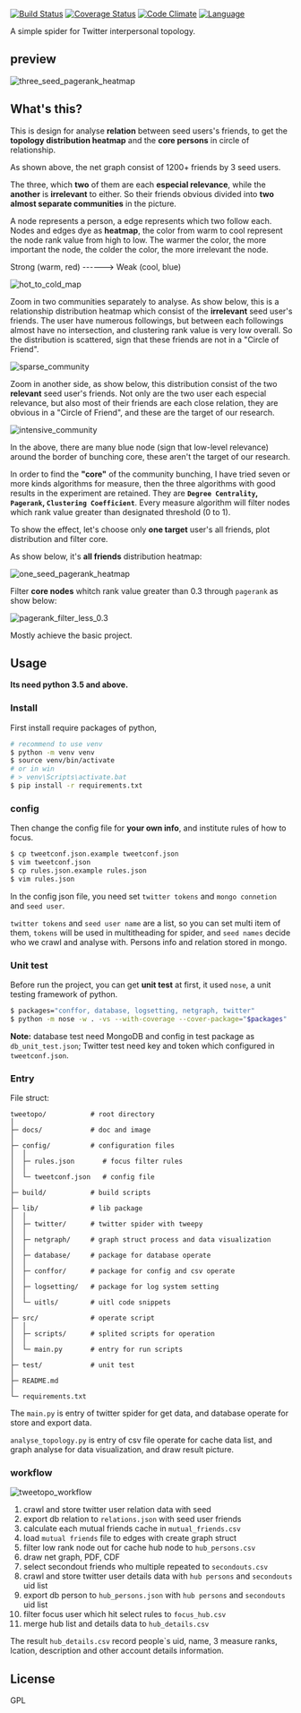 
[![Build Status](https://api.travis-ci.org/zthxxx/tweetopo.png?branch=master)](https://travis-ci.org/zthxxx/tweetopo)
[![Coverage Status](https://coveralls.io/repos/github/zthxxx/tweetopo/badge.svg?branch=master)](https://coveralls.io/github/zthxxx/tweetopo?branch=master)
[![Code Climate](https://codeclimate.com/github/zthxxx/tweetopo/badges/gpa.svg)](https://codeclimate.com/github/zthxxx/tweetopo)
[![Language](https://img.shields.io/badge/language-python3.5.0+-blue.svg)](https://www.python.org/)

A simple spider for Twitter interpersonal topology.

## preview

![three_seed_pagerank_heatmap](./docs/screenshot/three_seed_pagerank_heatmap.jpg)

## What's this?

This is design for analyse **relation** between  seed users's friends, to get the **topology distribution heatmap** and the **core persons** in circle of relationship.

As shown above, the net graph consist of 1200+ friends by 3 seed users.

The three, which **two** of them are each **especial relevance**, while the **another** is **irrelevant** to either. So their friends obvious divided into **two almost separate communities** in the picture.

A node represents a person, a edge represents which two follow each. Nodes and edges dye as **heatmap**, the color from warm to cool represent the node rank value from high to low. The warmer the color, the more important the node, the colder the color, the more irrelevant the node.

Strong (warm, red)   ------>    Weak (cool, blue)

![hot_to_cold_map](./docs/screenshot/hot_to_cold_map.png)

Zoom in two communities separately to analyse. As show below, this is a relationship distribution heatmap which consist of the **irrelevant** seed user's friends. The user have numerous followings, but between each followings almost have no intersection, and clustering rank value is very low overall. So the distribution is scattered, sign that these friends are not in a "Circle of Friend".

![sparse_community](./docs/screenshot/sparse_community.jpg)

Zoom in another side, as show below, this distribution consist of the two **relevant** seed user's friends. Not only are the two user each especial relevance, but also most of their friends are each close relation, they are obvious in a "Circle of Friend", and these are the target of our research.

![intensive_community](./docs/screenshot/intensive_community.jpg)

In the above, there are many blue node (sign that low-level relevance) around the border of bunching core, these aren't  the target of our research.

In order to find the **"core"** of the community bunching, I have tried seven or more kinds algorithms for measure, then the three algorithms with good results in the experiment are retained. They are **`Degree Centrality`, `Pagerank`, `Clustering Coefficient`**. Every  measure algorithm will filter nodes which rank value  greater than designated threshold (0 to 1).

To show the effect, let's choose only **one target** user's all friends, plot distribution and filter core.

As show below, it's **all friends** distribution heatmap:

![one_seed_pagerank_heatmap](./docs/screenshot/one_seed_pagerank_heatmap.jpg)

Filter **core nodes** whitch rank value greater than 0.3 through `pagerank` as show below:

![pagerank_filter_less_0.3](./docs/screenshot/pagerank_filter_less_0.3.jpg)

Mostly achieve the basic project.



## Usage

**Its need python 3.5 and above.**

### Install

First install require packages of python,

```bash
# recommend to use venv
$ python -m venv venv
$ source venv/bin/activate
# or in win
# > venv\Scripts\activate.bat
$ pip install -r requirements.txt
```

### config

Then change the config file for **your own info**, and institute rules of how to focus.

```bash
$ cp tweetconf.json.example tweetconf.json
$ vim tweetconf.json
$ cp rules.json.example rules.json
$ vim rules.json
```

In the config json file, you need set `twitter tokens` and `mongo connetion` and `seed user`.

`twitter tokens` and `seed user name` are a list, so you can set multi item of them, `tokens` will be used in multitheading for spider, and `seed names` decide who we crawl and analyse with. Persons info and relation stored in mongo.

### Unit test

Before run the project, you can get **unit test** at first, it used `nose`, a unit testing framework of python.

```bash
$ packages="conffor, database, logsetting, netgraph, twitter"
$ python -m nose -w . -vs --with-coverage --cover-package="$packages"
```

**Note:** database test need MongoDB and config in test package as `db_unit_test.json`; Twitter test need key and token which configured in `tweetconf.json`.

### Entry

File struct:

```shell
tweetopo/           # root directory
│
├─ docs/            # doc and image
│
├─ config/          # configuration files
│  │
│  ├─ rules.json       # focus filter rules
│  │
│  └─ tweetconf.json   # config file
│
├─ build/           # build scripts
│
├─ lib/             # lib package
│  │
│  ├─ twitter/      # twitter spider with tweepy
│  │
│  ├─ netgraph/     # graph struct process and data visualization
│  │
│  ├─ database/     # package for database operate
│  │
│  ├─ conffor/      # package for config and csv operate
│  │
│  ├─ logsetting/   # package for log system setting
│  │
│  └─ uitls/        # uitl code snippets
│
├─ src/             # operate script
│  │
│  ├─ scripts/      # splited scripts for operation
│  │
│  └─ main.py       # entry for run scripts
│
├─ test/            # unit test
│
├─ README.md
│
└─ requirements.txt
```

The `main.py` is entry of twitter spider for get data, and database operate for store and export data.

`analyse_topology.py` is entry of csv file operate for cache data list, and graph analyse for data visualization, and draw result picture.

### workflow

![tweetopo_workflow](./docs/tweetopo_workflow.png)

1. crawl and store twitter user relation data with seed
2. export db relation to `relations.json` with seed user friends
3. calculate each mutual friends cache in `mutual_friends.csv`
4. load `mutual friends` file to edges with create graph struct
5. filter low rank node out  for cache hub node to `hub_persons.csv`
6. draw net graph, PDF, CDF
7. select secondout friends who multiple repeated to `secondouts.csv`
8. crawl and store twitter user details data with `hub persons` and `secondouts` uid list
9. export db person to `hub_persons.json` with  `hub persons` and `secondouts` uid list
10. filter focus user which hit select rules to `focus_hub.csv`
11. merge hub list and details data to `hub_details.csv`

The result `hub_details.csv` record people`s uid, name, 3 measure ranks, lcation, description and other account details information.

## License

GPL
